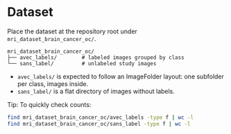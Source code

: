 # Dataset

Place the dataset at the repository root under `mri_dataset_brain_cancer_oc/`.

```
mri_dataset_brain_cancer_oc/
├── avec_labels/        # labeled images grouped by class
└── sans_label/         # unlabeled study images
```

- `avec_labels/` is expected to follow an ImageFolder layout: one subfolder per class, images inside.
- `sans_label/` is a flat directory of images without labels.

Tip: To quickly check counts:
```bash
find mri_dataset_brain_cancer_oc/avec_labels -type f | wc -l
find mri_dataset_brain_cancer_oc/sans_label -type f | wc -l
```
